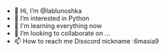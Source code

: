 - 👋 Hi, I’m @Iablunoshka
- 👀 I’m interested in Python
- 🌱  I'm learning everything now
- 💞️ I’m looking to collaborate on ...
- 📫 How to reach me Disscord nickname :6masia9

<!---
Iablunoshka/Iablunoshka is a ✨ special ✨ repository because its `README.md` (this file) appears on your GitHub profile.
You can click the Preview link to take a look at your changes.
--->
